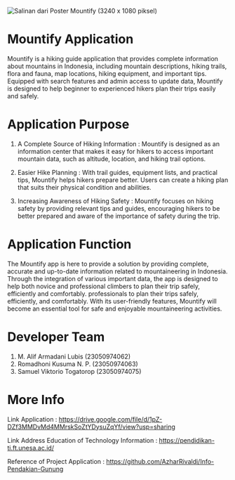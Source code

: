 ![Salinan dari Poster Mountify (3240 x 1080 piksel)](https://github.com/user-attachments/assets/207cfb0a-5527-4a2b-be11-5f8dc81b2b01)


# Mountify Application
Mountify is a hiking guide application that provides complete information about mountains in Indonesia, including mountain descriptions, hiking trails, flora and fauna, map locations, hiking equipment, and important tips. Equipped with search features and admin access to update data, Mountify is designed to help beginner to experienced hikers plan their trips easily and safely.

# Application Purpose
1. A Complete Source of Hiking Information : Mountify is designed as an information center that makes it easy for hikers to access important mountain data, such as altitude, location, and hiking trail options.

2. Easier Hike Planning : With trail guides, equipment lists, and practical tips, Mountify helps hikers prepare better. Users can create a hiking plan that suits their physical condition and abilities.

3. Increasing Awareness of Hiking Safety : Mountify focuses on hiking safety by providing relevant tips and guides, encouraging   hikers to be better prepared and aware of the importance of safety during the trip.


# Application Function
The Mountify app is here to provide a solution by providing complete, accurate and up-to-date information related to mountaineering in Indonesia. Through the integration of various important data, the app is designed to help both novice and professional climbers to plan their trip safely, efficiently and comfortably. professionals to plan their trips safely, efficiently, and comfortably. With its user-friendly features, Mountify will become an essential tool for safe and enjoyable mountaineering activities.

# Developer Team
1. M. Alif Armadani Lubis (23050974062)
2. Romadhoni Kusuma N. P. (23050974063)
3. Samuel Viktorio Togatorop (23050974075)

# More Info
Link Application : https://drive.google.com/file/d/1pZ-DZf3MMDvMd4MMrskSoZtYDysuZqYf/view?usp=sharing

Link Address Education of Technology Information : https://pendidikan-ti.ft.unesa.ac.id/

Reference of Project Application :  https://github.com/AzharRivaldi/Info-Pendakian-Gunung

